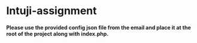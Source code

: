 # Intuji-assignment
#### Please use the provided config json file from the email and place it at the root of the project along with index.php.